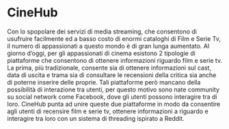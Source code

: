 # CineHub

Con lo spopolare dei servizi di media streaming, che consentono di usufruire facilmente ed a basso costo di enormi cataloghi di Film e Serie Tv, il numero di appassionati a questo mondo è di gran lunga aumentato. Al giorno d’oggi, per gli appassionati di cinema esistono 2 tipologie di piattaforme che consentono di ottenere informazioni riguardo film e serie tv. La prima, più tradizionale, consente sia di ottenere informazioni sul cast, data di uscita e trama sia di consultare le recensioni della critica sia anche di poterne inserire delle proprie. Tali piattaforme però mancano della possibilità di interazione tra utenti, per questo motivo sono nate community su social network come Facebook, dove gli utenti possono interagire tra di loro.
CineHub punta ad unire queste due piattaforme in modo da consentire agli utenti di recensire film e serie tv, ottenere informazioni a riguardo e interagire tra loro con un sistema di threading ispirato a Reddit.
